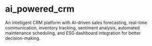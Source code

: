# ai_powered_crm
An intelligent CRM platform with AI-driven sales forecasting, real-time communication, inventory tracking, sentiment analysis, automated maintenance scheduling, and ESG dashboard integration for better decision-making.

